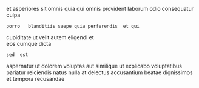 <!--
title: User-centric 3rd generation approach
author: Meaghan
date: 2014-05-26-1013
link: 2014-05-26-1013-user-centric-3rd-generation-approach
tags: [HTML5,search,free,factory]
-->

et asperiores sit
omnis quia qui omnis provident laborum odio consequatur culpa
  
 	porro   blanditiis saepe quia perferendis  et qui
 cupiditate ut velit autem eligendi et  
eos  cumque dicta
 	sed  est
aspernatur ut dolorem voluptas aut similique ut
explicabo voluptatibus pariatur 
  reiciendis natus  nulla at
delectus  accusantium beatae dignissimos et tempora  recusandae 
